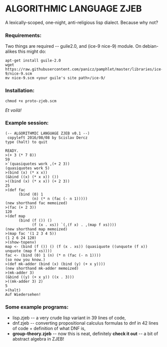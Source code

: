 # ALGORITHMIC LANGUAGE ZJEB

A lexically-scoped, one-night, anti-religious lisp dialect. Because why not?


### Requirements:

Two things are required -- guile2.0, and (ice-9 nice-9) module. On debian-alikes this might do:
```
apt-get install guile-2.0
wget https://raw.githubusercontent.com/panicz/pamphlet/master/libraries/ice-9/nice-9.scm
mv nice-9.scm <your guile's site path>/ice-9/
```

### Installation:
```
chmod +x proto-zjeb.scm
```
_Et voilà!_


### Example session:

```
(-- ALGORITHMIC LANGUAGE ZJEB v0.1 --)
 copyleft 2016/08/08 by Scislav Dercz 
type (halt) to quit

READY.
>(+ 3 (* 7 8))
59
>`(quasiquotes work ,(+ 2 3))
(quasiquotes work 5)
>(bind (x) (* x x))
(&bind ((x) (* x x)) ())
>((bind (x) (* x x)) (+ 2 3))
25
>(def fac
      (bind (0) 1
            (n) (* n (fac (- n 1)))))
(new shorthand fac memoized)
>(fac (+ 2 3))
120
>(def map
      (bind (f ()) ()
            (f (x . xs)) `(,(f x) . ,(map f xs))))
(new shorthand map memoized)
>(map fac '(1 2 3 4 5))
(1 2 6 24 120)
>(show-topenv)
map <- (bind (f ()) () (f (x . xs)) (quasiquote ((unquote (f x)) unquote (map f xs))))
fac <- (bind (0) 1 (n) (* n (fac (- n 1))))
(so now you know.)
>(def mk-adder (bind (x) (bind (y) (+ x y))))
(new shorthand mk-adder memoized)
>(mk-adder 3)
(&bind ((y) (+ x y)) ((x . 3)))
>((mk-adder 3) 2)
5
>(halt)
Auf Wiedersehen!
```

### Some example programs:

  * lisp.zjeb -- a very crude lisp variant in 39 lines of code,
  * dnf.zjeb -- converting propositional calculus formulas to dnf in 42 lines of code + definition of what DNF is,
  * **group-theory.zjeb** -- now this is neat, definitely **check it out** -- a bit of abstract algebra in ZJEB!
